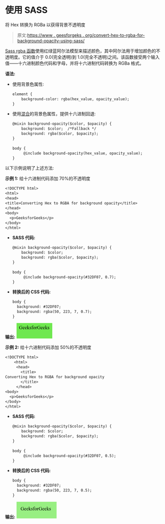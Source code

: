 # 使用 SASS

将 Hex 转换为 RGBa 以获得背景不透明度

> 原文:[https://www . geesforgeks . org/convert-hex-to-rgba-for-background-opacity-using-sass/](https://www.geeksforgeeks.org/convert-hex-to-rgba-for-background-opacity-using-sass/)

[Sass rgba 函数](https://www.geeksforgeeks.org/sass-color-functions/)使用红绿蓝阿尔法模型来描述颜色，其中阿尔法用于增加颜色的不透明度。它的值介于 0.0(完全透明)到 1.0(完全不透明)之间。该函数接受两个输入值——十六进制颜色代码和字母，并将十六进制代码转换为 RGBa 格式。

**语法:**

*   使用背景色属性:

    ```
    element {
        background-color: rgba(hex_value, opacity_value);
    }
    ```

*   使用[混合](https://www.geeksforgeeks.org/sass-mixin-and-include/)的背景色属性，提供十六进制回退:

    ```
    @mixin background-opacity($color, $opacity) {
        background: $color;  /*Fallback */
        background: rgba($color, $opacity);
    }

    body {
         @include background-opacity(hex_value, opacity_value);
    }
    ```

以下示例说明了上述方法:

**示例 1:** 给十六进制代码添加 70%的不透明度

```
<!DOCTYPE html>
<html>
<head>
<title>Converting Hex to RGBA for background opacity</title>
</head>
<body>
  <p>GeeksforGeeks</p>
</body>
</html>
```

*   **SASS 代码:**

    ```
    @mixin background-opacity($color, $opacity) {
        background: $color;
        background: rgba($color, $opacity);
    }

    body {
         @include background-opacity(#32DF07, 0.7);
    }
    ```

*   **转换后的 CSS 代码:**

    ```
    body {
      background: #32DF07;
      background: rgba(50, 223, 7, 0.7);
    }
    ```

**输出:**
![](img/b544169d5cdc73dc54a2126bb1636662.png)

**示例 2:** 给十六进制代码添加 50%的不透明度

```
<!DOCTYPE html>
    <html>
     <head>
       <title>
Converting Hex to RGBA for background opacity
       </title>
     </head>
<body>
  <p>GeeksforGeeks</p>
</body>
</html>
```

*   **SASS 代码:**

    ```
    @mixin background-opacity($color, $opacity) {
        background: $color;
        background: rgba($color, $opacity);
    }

    body {
         @include background-opacity(#32DF07, 0.5);
    }
    ```

*   **转换后的 CSS 代码:**

    ```
    body {
      background: #32DF07;
      background: rgba(50, 223, 7, 0.5);
    }
    ```

**输出:**
![](img/7ff0e04518d54892c1b2beac6cd662c3.png)